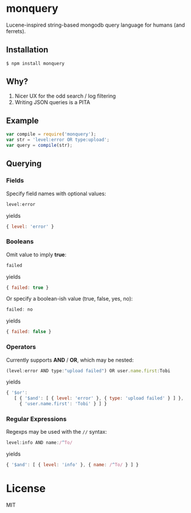 
# monquery

  Lucene-inspired string-based mongodb query language for humans (and ferrets).

## Installation

```
$ npm install monquery
```

## Why?

  1. Nicer UX for the odd search / log filtering
  2. Writing JSON queries is a PITA

## Example

```js
var compile = require('monquery');
var str = 'level:error OR type:upload';
var query = compile(str);
```

## Querying

### Fields

  Specify field names with optional values:

```js
level:error
```

yields

```js
{ level: 'error' }
```

### Booleans

  Omit value to imply __true__:

```js
failed
```

yields

```js
{ failed: true }
```

  Or specify a boolean-ish value (true, false, yes, no):

```js
failed: no
```

yields

```js
{ failed: false }
```

### Operators

  Currently supports __AND__ / __OR__, which may be nested:

```js
(level:error AND type:"upload failed") OR user.name.first:Tobi
```

yields

```js
{ '$or':
   [ { '$and': [ { level: 'error' }, { type: 'upload failed' } ] },
     { 'user.name.first': 'Tobi' } ] }
```

### Regular Expressions

  Regexps may be used with the `//` syntax:

```js
level:info AND name:/^To/
```

yields

```js
{ '$and': [ { level: 'info' }, { name: /^To/ } ] }
```

# License

  MIT